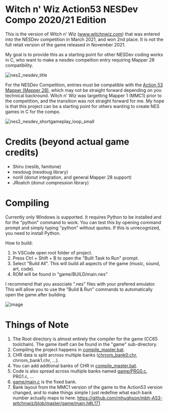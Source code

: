 # Witch n' Wiz Action53 NESDev Compo 2020/21 Edition
This is the version of Witch n' Wiz (www.witchnwiz.com) that was entered into the NESDev competition in March 2021, and won 2nd place. It is *not* the full retail version of the game released in November 2021.

My goal is to provide this as a starting point for other NESDev coding works in C, who want to make a nesdev compeition entry requiring Mapper 28 compatibility.

![nes2_nesdev_title](https://user-images.githubusercontent.com/310185/162885182-a24b8f5e-829f-4db4-af43-dedc83e040cf.gif)

For the NESDev Competition, entries must be compatible with the [Action 53 Mapper (Mapper 28)](https://www.nesdev.org/wiki/Action_53_mapper), which may not be straight forward depending on you technical backround. Witch n' Wiz was targetting Mapper 1 (MMC1) prior to the competition, and the transition was not straight forward for me. My hope is that this project can be a starting point for others wanting to create NES games in C for the compo.

![nes2_nesdev_shortgameplay_loop_small](https://user-images.githubusercontent.com/310185/162885082-1599c2c1-6614-4600-ab47-38f2e726ee0b.gif)

# Credits (beyond actual game credits)

* Shiru (neslib, famitone)
* nesdoug (nesdoug library)
* norill (donut integration, and general Mapper 28 support)
* JRoatch (donut compression library)

# Compiling

Currently only Windows is supported. It requires Python to be installed and for the "python" command to work. You can test this by opening command prompt and simply typing "python" without quotes. If this is unrecognized, you need to install Python.

How to build:

1. In VSCode open root folder of project.
2. Press Ctrl + Shift + B to open the "Built Task to Run" prompt.
3. Select "Build All". This will build all aspects of the game (music, sound, art, code).
4. ROM will be found in "game/BUILD/main.nes"

I recommend that you associate ".nes" files with your prefered emulator. This will allow you to use the "Build & Run" commands to automatically open the game after building.

![image](https://user-images.githubusercontent.com/310185/162886996-6b8b58e1-b8ad-4b0f-a57a-3f8460028f7f.png)

# Things of Note

1. The Root directory is almost entirely the compiler for the game (CC65 toolchain). The game itself can be found in the "game" sub-directory.
2. Compiling the project happens in [compile_master.bat](game/compile_master.bat).
3. CHR data is split arcross multiple banks ([chrrom_bank0.chr](game/chrrom_bank0.chr), chrrom_bank1.chr, ...).
4. You can add addtional banks of CHR in [compile_master.bat](game/compile_master.bat).
5. Code is also spread across multiple banks named [game/PRG0.c](PRG0.c), PRG1.c, ...
6. [game/main.c](main.c) is the fixed bank.
7. Bank layout from the MMC1 version of the game to the Action53 version changed, and to make things simple I just redefine what each bank number actually maps to here: https://github.com/mhughson/mbh-A53-witchnwiz/blob/master/game/main.h#L171
